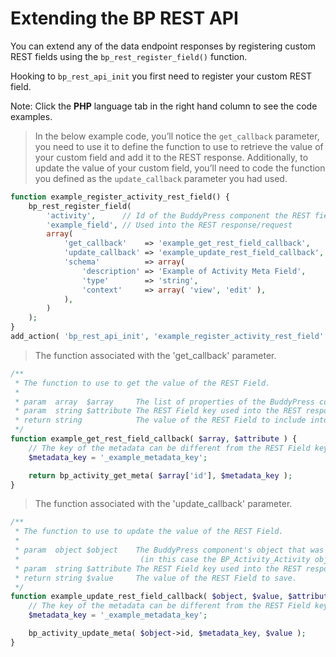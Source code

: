 # Extending the BP REST API

You can extend any of the data endpoint responses by registering custom REST fields using the `bp_rest_register_field()` function.

Hooking to `bp_rest_api_init` you first need to register your custom REST field.

<aside class="notice">
Note: Click the <strong>PHP</strong> language tab in the right hand column to see the code examples. 
</aside>

> In the below example code, you’ll notice the `get_callback` parameter, you need to use it to define the function to use to retrieve the value of your custom field and add it to the REST response. Additionally, to update the value of your custom field, you’ll need to code the function you defined as the `update_callback` parameter you had used.

```php
function example_register_activity_rest_field() {
    bp_rest_register_field(
        'activity',      // Id of the BuddyPress component the REST field is about
        'example_field', // Used into the REST response/request
        array(
            'get_callback'    => 'example_get_rest_field_callback',    // The function to use to get the value of the REST Field
            'update_callback' => 'example_update_rest_field_callback', // The function to use to update the value of the REST Field
            'schema'          => array(                                // The example_field REST schema.
                'description' => 'Example of Activity Meta Field',
                'type'        => 'string',
                'context'     => array( 'view', 'edit' ),
            ),
        )
    );
}
add_action( 'bp_rest_api_init', 'example_register_activity_rest_field' );
```
> The function associated with the 'get_callback' parameter.

```php
/**
 * The function to use to get the value of the REST Field.
 *
 * param  array  $array     The list of properties of the BuddyPress component's object.
 * param  string $attribute The REST Field key used into the REST response.
 * return string            The value of the REST Field to include into the REST response.
 */
function example_get_rest_field_callback( $array, $attribute ) {
    // The key of the metadata can be different from the REST Field key.
    $metadata_key = '_example_metadata_key';

    return bp_activity_get_meta( $array['id'], $metadata_key );
}
```
> The function associated with the 'update_callback' parameter.

```php
/**
 * The function to use to update the value of the REST Field.
 *
 * param  object $object    The BuddyPress component's object that was just created/updated during the request.
 *                           (in this case the BP_Activity_Activity object).
 * param  string $attribute The REST Field key used into the REST response.
 * return string $value     The value of the REST Field to save.
 */
function example_update_rest_field_callback( $object, $value, $attribute ) {
    // The key of the metadata can be different from the REST Field key.
    $metadata_key = '_example_metadata_key';

    bp_activity_update_meta( $object->id, $metadata_key, $value );
}
```
